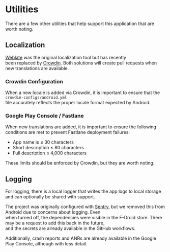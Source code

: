 # Utilities

There are a few other utilities that help support this application that are worth noting.

## Localization

[Weblate](https://weblate.nymte.ch/projects/nymvpn/) was the original localization tool but has recently \
been replaced by [Crowdin](https://crowdin.com/). Both solutions will create pull requests when new translations are available.

### Crowdin Configuration

When a new locale is added via Crowdin, it is important to ensure that the `crowdin-configs/android.yml` \
file accurately reflects the proper locale format expected by Android.

### Google Play Console / Fastlane

When new translations are added, it is important to ensure the following conditions are met to prevent Fastlane deployment failures:

- App name is ≤ 30 characters
- Short description ≤ 80 characters
- Full description ≤ 4,000 characters

These limits should be enforced by Crowdin, but they are worth noting.

## Logging

For logging, there is a local logger that writes the app logs to local storage and can optionally be shared with support.

The project was originally configured with [Sentry](https://sentry.io/auth/login/nymtech/), but we removed this from Android due to concerns about logging. Even \
when turned off, the dependencies were visible in the F-Droid store. There may be a request to add this back in the future, \
and the secrets are already available in the GitHub workflows.

Additionally, crash reports and ANRs are already available in the Google Play Console, although with less detail.
